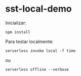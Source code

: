 # sst-local-demo

Inicializar:

```
npm install
```

Para testar localmente: 

```
serverless invoke local -f time
```

ou

```
serverless offline --verbose
```
